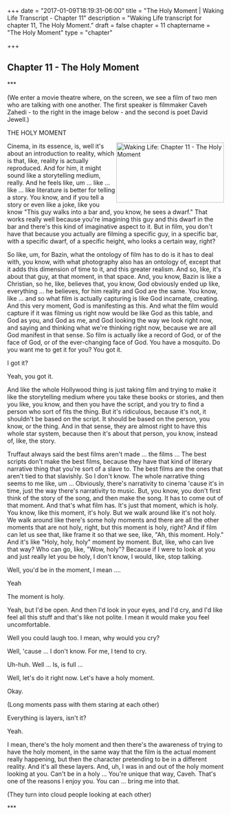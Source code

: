 +++
date = "2017-01-09T18:19:31-06:00"
title = "The Holy Moment | Waking Life Transcript - Chapter 11"
description = "Waking Life transcript for chapter 11, The Holy Moment."
draft = false
chapter = 11
chaptername = "The Holy Moment"
type = "chapter"


+++

## Chapter 11 - The Holy Moment

<p>
*** 
</p>
<p>
(We enter a movie theatre where, on the screen, we see a film of two men who are talking with one another. The first speaker is filmmaker Caveh Zahedi - to the right in the image below - and the second is poet David Jewell.) 
</p>
<p>
THE HOLY MOMENT 
</p>
<p>
<a href="/img/WakingLife_11_1.jpg" onclick="window.open(this.href);return false;"><img src="/img/WakingLife_11_1_t.jpg" alt="Waking Life: Chapter 11 - The Holy Moment" style="width:250px;height:140px;" align="right" /></a>Cinema, in its essence, is, well it's about an introduction to reality, which is that, like, reality is actually reproduced. And for him, it might sound like a storytelling medium, really. And he feels like, um ... like ... like ... like literature is better for telling a story. You know, and if you tell a story or even like a joke, like you know &quot;This guy walks into a bar and, you know, he sees a dwarf.&quot; That works really well because you're imagining this guy and this dwarf in the bar and there's this kind of imaginative aspect to it. But in film, you don't have that because you actually are filming a specific guy, in a specific bar, with a specific dwarf, of a specific height, who looks a certain way, right? 
</p>
<p>
So like, um, for Bazin, what the ontology of film has to do is it has to deal with, you know, with what photography also has an ontology of, except that it adds this dimension of time to it, and this greater realism. And so, like, it's about that guy, at that moment, in that space. And, you know, Bazin is like a Christian, so he, like, believes that, you know, God obviously ended up like, everything ... he believes, for him reality and God are the same. You know, like ... and so what film is actually capturing is like God incarnate, creating. And this very moment, God is manifesting as this. And what the film would capture if it was filming us right now would be like God as this table, and God as you, and God as me, and God looking the way we look right now, and saying and thinking what we're thinking right now, because we are all God manifest in that sense. So film is actually like a record of God, or of the face of God, or of the ever-changing face of God. You have a mosquito. Do you want me to get it for you? You got it. 
</p>
<p>
I got it? 
</p>
<p>
Yeah, you got it. 
</p>
<p>
And like the whole Hollywood thing is just taking film and trying to make it like the storytelling medium where you take these books or stories, and then you like, you know, and then you have the script, and you try to find a person who sort of fits the thing. But it's ridiculous, because it's not, it shouldn't be based on the script. It should be based on the person, you know, or the thing. And in that sense, they are almost right to have this whole star system, because then it's about that person, you know, instead of, like, the story. 
</p>
<p>
Truffaut always said the best films aren't made ... the films ... The best scripts don't make the best films, because they have that kind of literary narrative thing that you're sort of a slave to. The best films are the ones that aren't tied to that slavishly. So I don't know. The whole narrative thing seems to me like, um ... Obviously, there's narrativity to cinema 'cause it's in time, just the way there's narrativity to music. But, you know, you don't first think of the story of the song, and then make the song. It has to come out of that moment. And that's what film has. It's just that moment, which is holy. You know, like this moment, it's holy. But we walk around like it's not holy. We walk around like there's some holy moments and there are all the other moments that are not holy, right, but this moment is holy, right? And if film can let us see that, like frame it so that we see, like, &quot;Ah, this moment. Holy.&quot; And it's like &quot;Holy, holy, holy&quot; moment by moment. But, like, who can live that way? Who can go, like, &quot;Wow, holy&quot;? Because if I were to look at you and just really let you be holy, I don't know, I would, like, stop talking. 
</p>
<p>
Well, you'd be in the moment, I mean .... 
</p>
<p>
Yeah 
</p>
<p>
The moment is holy. 
</p>
<p>
Yeah, but I'd be open. And then I'd look in your eyes, and I'd cry, and I'd like feel all this stuff and that's like not polite. I mean it would make you feel uncomfortable. 
</p>
<p>
Well you could laugh too. I mean, why would you cry? 
</p>
<p>
Well, 'cause ... I don't know. For me, I tend to cry. 
</p>
<p>
Uh-huh. Well ... Is, is full ... 
</p>
<p>
Well, let's do it right now. Let's have a holy moment. 
</p>
<p>
Okay. 
</p>
<p>
(Long moments pass with them staring at each other) 
</p>
<p>
Everything is layers, isn't it? 
</p>
<p>
Yeah. 
</p>
<p>
I mean, there's the holy moment and then there's the awareness of trying to have the holy moment, in the same way that the film is the actual moment really happening, but then the character pretending to be in a different reality. And it's all these layers. And, uh, I was in and out of the holy moment looking at you. Can't be in a holy ... You're unique that way, Caveh. That's one of the reasons I enjoy you. You can ... bring me into that. 
</p>
<p>
(They turn into cloud people looking at each other) 
</p>
<p>
*** 
</p>